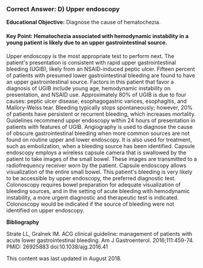 
### Correct Answer: D) Upper endoscopy 

**Educational Objective:** Diagnose the cause of hematochezia.

#### **Key Point:** Hematochezia associated with hemodynamic instability in a young patient is likely due to an upper gastrointestinal source.

Upper endoscopy is the most appropriate test to perform next. The patient's presentation is consistent with rapid upper gastrointestinal bleeding (UGIB), likely from an NSAID-induced peptic ulcer. Fifteen percent of patients with presumed lower gastrointestinal bleeding are found to have an upper gastrointestinal source. Factors in this patient that favor a diagnosis of UGIB include young age, hemodynamic instability on presentation, and NSAID use. Approximately 80% of UGIB is due to four causes: peptic ulcer disease, esophagogastric varices, esophagitis, and Mallory-Weiss tear. Bleeding typically stops spontaneously; however, 20% of patients have persistent or recurrent bleeding, which increases mortality. Guidelines recommend upper endoscopy within 24 hours of presentation in patients with features of UGIB.
Angiography is used to diagnose the cause of obscure gastrointestinal bleeding when more common sources are not found on routine upper and lower endoscopy. It is also used for treatment, such as embolization, when a bleeding source has been identified.
Capsule endoscopy employs a wireless capsule camera that is swallowed by the patient to take images of the small bowel. These images are transmitted to a radiofrequency receiver worn by the patient. Capsule endoscopy allows visualization of the entire small bowel. This patient's bleeding is very likely to be accessible by upper endoscopy, the preferred diagnostic test.
Colonoscopy requires bowel preparation for adequate visualization of bleeding sources, and in the setting of acute bleeding with hemodynamic instability, a more urgent diagnostic and therapeutic test is indicated. Colonoscopy would be indicated if the source of bleeding were not identified on upper endoscopy.

**Bibliography**

Strate LL, Gralnek IM. ACG clinical guideline: management of patients with acute lower gastrointestinal bleeding. Am J Gastroenterol. 2016;111:459-74. PMID: 26925883 doi:10.1038/ajg.2016.41

This content was last updated in August 2018.